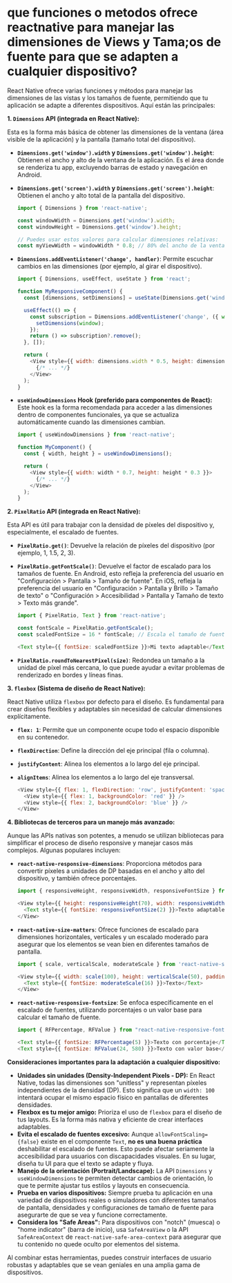 #  que funciones o metodos ofrece reactnative para manejar las dimensiones de Views y Tama;os de fuente para que se adapten a cualquier dispositivo? 


React Native ofrece varias funciones y métodos para manejar las dimensiones de las vistas y los tamaños de fuente, permitiendo que tu aplicación se adapte a diferentes dispositivos. Aquí están las principales:

**1. `Dimensions` API (integrada en React Native):**

Esta es la forma más básica de obtener las dimensiones de la ventana (área visible de la aplicación) y la pantalla (tamaño total del dispositivo).

* **`Dimensions.get('window').width` y `Dimensions.get('window').height`**: Obtienen el ancho y alto de la ventana de la aplicación. Es el área donde se renderiza tu app, excluyendo barras de estado y navegación en Android.
* **`Dimensions.get('screen').width` y `Dimensions.get('screen').height`**: Obtienen el ancho y alto total de la pantalla del dispositivo.

    ```javascript
    import { Dimensions } from 'react-native';

    const windowWidth = Dimensions.get('window').width;
    const windowHeight = Dimensions.get('window').height;

    // Puedes usar estos valores para calcular dimensiones relativas:
    const myViewWidth = windowWidth * 0.8; // 80% del ancho de la ventana
    ```

* **`Dimensions.addEventListener('change', handler)`**: Permite escuchar cambios en las dimensiones (por ejemplo, al girar el dispositivo).

    ```javascript
    import { Dimensions, useEffect, useState } from 'react';

    function MyResponsiveComponent() {
      const [dimensions, setDimensions] = useState(Dimensions.get('window'));

      useEffect(() => {
        const subscription = Dimensions.addEventListener('change', ({ window }) => {
          setDimensions(window);
        });
        return () => subscription?.remove();
      }, []);

      return (
        <View style={{ width: dimensions.width * 0.5, height: dimensions.height * 0.2 }}>
          {/* ... */}
        </View>
      );
    }
    ```

* **`useWindowDimensions` Hook (preferido para componentes de React):**
    Este hook es la forma recomendada para acceder a las dimensiones dentro de componentes funcionales, ya que se actualiza automáticamente cuando las dimensiones cambian.

    ```javascript
    import { useWindowDimensions } from 'react-native';

    function MyComponent() {
      const { width, height } = useWindowDimensions();

      return (
        <View style={{ width: width * 0.7, height: height * 0.3 }}>
          {/* ... */}
        </View>
      );
    }
    ```

**2. `PixelRatio` API (integrada en React Native):**

Esta API es útil para trabajar con la densidad de píxeles del dispositivo y, especialmente, el escalado de fuentes.

* **`PixelRatio.get()`**: Devuelve la relación de píxeles del dispositivo (por ejemplo, 1, 1.5, 2, 3).
* **`PixelRatio.getFontScale()`**: Devuelve el factor de escalado para los tamaños de fuente. En Android, esto refleja la preferencia del usuario en "Configuración > Pantalla > Tamaño de fuente". En iOS, refleja la preferencia del usuario en "Configuración > Pantalla y Brillo > Tamaño de texto" o "Configuración > Accesibilidad > Pantalla y Tamaño de texto > Texto más grande".

    ```javascript
    import { PixelRatio, Text } from 'react-native';

    const fontScale = PixelRatio.getFontScale();
    const scaledFontSize = 16 * fontScale; // Escala el tamaño de fuente base

    <Text style={{ fontSize: scaledFontSize }}>Mi texto adaptable</Text>
    ```

* **`PixelRatio.roundToNearestPixel(size)`**: Redondea un tamaño a la unidad de píxel más cercana, lo que puede ayudar a evitar problemas de renderizado en bordes y líneas finas.

**3. `flexbox` (Sistema de diseño de React Native):**

React Native utiliza `flexbox` por defecto para el diseño. Es fundamental para crear diseños flexibles y adaptables sin necesidad de calcular dimensiones explícitamente.

* **`flex: 1`**: Permite que un componente ocupe todo el espacio disponible en su contenedor.
* **`flexDirection`**: Define la dirección del eje principal (fila o columna).
* **`justifyContent`**: Alinea los elementos a lo largo del eje principal.
* **`alignItems`**: Alinea los elementos a lo largo del eje transversal.

    ```javascript
    <View style={{ flex: 1, flexDirection: 'row', justifyContent: 'space-around' }}>
      <View style={{ flex: 1, backgroundColor: 'red' }} />
      <View style={{ flex: 2, backgroundColor: 'blue' }} />
    </View>
    ```

**4. Bibliotecas de terceros para un manejo más avanzado:**

Aunque las APIs nativas son potentes, a menudo se utilizan bibliotecas para simplificar el proceso de diseño responsive y manejar casos más complejos. Algunas populares incluyen:

* **`react-native-responsive-dimensions`**: Proporciona métodos para convertir píxeles a unidades de DP basadas en el ancho y alto del dispositivo, y también ofrece porcentajes.

    ```javascript
    import { responsiveHeight, responsiveWidth, responsiveFontSize } from 'react-native-responsive-dimensions';

    <View style={{ height: responsiveHeight(70), width: responsiveWidth(80) }}>
      <Text style={{ fontSize: responsiveFontSize(2) }}>Texto adaptable</Text>
    </View>
    ```

* **`react-native-size-matters`**: Ofrece funciones de escalado para dimensiones horizontales, verticales y un escalado moderado para asegurar que los elementos se vean bien en diferentes tamaños de pantalla.

    ```javascript
    import { scale, verticalScale, moderateScale } from 'react-native-size-matters';

    <View style={{ width: scale(100), height: verticalScale(50), padding: moderateScale(10) }}>
      <Text style={{ fontSize: moderateScale(16) }}>Texto</Text>
    </View>
    ```

* **`react-native-responsive-fontsize`**: Se enfoca específicamente en el escalado de fuentes, utilizando porcentajes o un valor base para calcular el tamaño de fuente.

    ```javascript
    import { RFPercentage, RFValue } from "react-native-responsive-fontsize";

    <Text style={{ fontSize: RFPercentage(5) }}>Texto con porcentaje</Text>
    <Text style={{ fontSize: RFValue(24, 580) }}>Texto con valor base</Text>
    ```

**Consideraciones importantes para la adaptación a cualquier dispositivo:**

* **Unidades sin unidades (Density-Independent Pixels - DP):** En React Native, todas las dimensiones son "unitless" y representan píxeles independientes de la densidad (DP). Esto significa que un `width: 100` intentará ocupar el mismo espacio físico en pantallas de diferentes densidades.
* **Flexbox es tu mejor amigo:** Prioriza el uso de `flexbox` para el diseño de tus layouts. Es la forma más nativa y eficiente de crear interfaces adaptables.
* **Evita el escalado de fuentes excesivo:** Aunque `allowFontScaling={false}` existe en el componente `Text`, **no es una buena práctica** deshabilitar el escalado de fuentes. Esto puede afectar seriamente la accesibilidad para usuarios con discapacidades visuales. En su lugar, diseña tu UI para que el texto se adapte y fluya.
* **Manejo de la orientación (Portrait/Landscape):** La API `Dimensions` y `useWindowDimensions` te permiten detectar cambios de orientación, lo que te permite ajustar tus estilos y layouts en consecuencia.
* **Prueba en varios dispositivos:** Siempre prueba tu aplicación en una variedad de dispositivos reales o simuladores con diferentes tamaños de pantalla, densidades y configuraciones de tamaño de fuente para asegurarte de que se vea y funcione correctamente.
* **Considera los "Safe Areas":** Para dispositivos con "notch" (muesca) o "home indicator" (barra de inicio), usa `SafeAreaView` o la API `SafeAreaContext` de `react-native-safe-area-context` para asegurar que tu contenido no quede oculto por elementos del sistema.

Al combinar estas herramientas, puedes construir interfaces de usuario robustas y adaptables que se vean geniales en una amplia gama de dispositivos.
